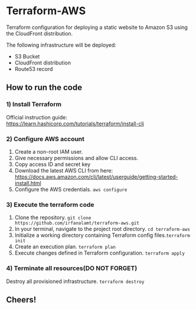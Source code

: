 # Terraform-AWS

Terraform configuration for deploying a static website to Amazon S3 using the CloudFront distribution.

The following infrastructure will be deployed:

- S3 Bucket
- CloudFront distribution
- Route53 record

## How to run the code

### 1) Install Terraform

Official instruction guide: https://learn.hashicorp.com/tutorials/terraform/install-cli

### 2) Configure AWS account

1. Create a non-root IAM user.
2. Give necessary permissions and allow CLI access.
3. Copy access ID and secret key
4. Download the latest AWS CLI from here: https://docs.aws.amazon.com/cli/latest/userguide/getting-started-install.html
5. Configure the AWS credentials. `aws configure`

### 3) Execute the terraform code

1. Clone the repository. `git clone https://github.com/irfanalamt/terraform-aws.git`
2. In your terminal, navigate to the project root directory. `cd terraform-aws`
3. Initialize a working directory containing Terraform config files.`terraform init`
4. Create an execution plan. `terraform plan`
5. Execute changes defined in Terraform configuration. `terraform apply`

### 4) Terminate all resources(DO NOT FORGET)

Destroy all provisioned infrastructure. `terraform destroy`

## Cheers!
